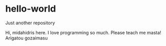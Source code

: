 # hello-world

Just another repository

Hi, midahidris here. I love programming so much.
Please teach me masta!
Arigatou gozaimasu
